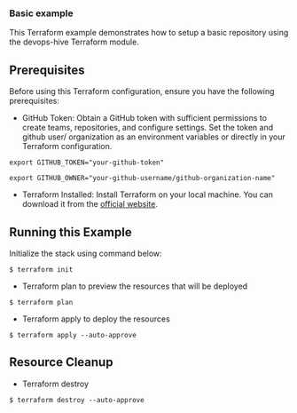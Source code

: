 ### Basic example
This Terraform example demonstrates how to setup a basic repository using the devops-hive Terraform module.

## Prerequisites
Before using this Terraform configuration, ensure you have the following prerequisites:

- GitHub Token: Obtain a GitHub token with sufficient permissions to create teams, repositories, and configure settings. Set the token and github user/ organization as an environment variables or directly in your Terraform configuration.

```
export GITHUB_TOKEN="your-github-token"
```

```
export GITHUB_OWNER="your-github-username/github-organization-name"
```

- Terraform Installed: Install Terraform on your local machine. You can download it from the [official website](https://developer.hashicorp.com/terraform/install).


## Running this Example
 Initialize the stack using command below:
```
$ terraform init
```

- Terraform plan to preview the resources that will be deployed
```
$ terraform plan
```

- Terraform apply to deploy the resources
```
$ terraform apply --auto-approve
```

## Resource Cleanup
- Terraform destroy
```
$ terraform destroy --auto-approve
```
